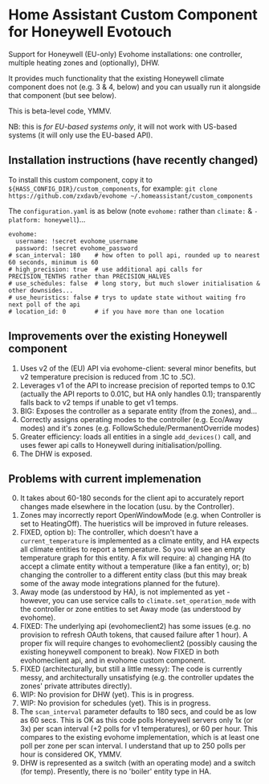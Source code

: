 # Home Assistant Custom Component for Honeywell Evotouch

Support for Honeywell (EU-only) Evohome installations: one controller, multiple heating zones and (optionally), DHW.

It provides much functionality that the existing Honeywell climate component does not (e.g. 3 & 4, below) and you can usually run it alongside that component (but see below).

This is beta-level code, YMMV.

NB: this is _for EU-based systems only_, it will not work with US-based systems (it will only use the EU-based API).

## Installation instructions (have recently changed)

To install this custom component, copy it to `${HASS_CONFIG_DIR}/custom_components`, for example:
  `git clone https://github.com/zxdavb/evohome ~/.homeassistant/custom_components`

The `configuration.yaml` is as below (note `evohome:` rather than `climate:` & `- platform: honeywell`)...
```
evohome:
  username: !secret evohome_username
  password: !secret evohome_password
# scan_interval: 180    # how often to poll api, rounded up to nearest 60 seconds, minimum is 60
# high_precision: true  # use additional api calls for PRECISION_TENTHS rather than PRECISION_HALVES
# use_schedules: false  # long story, but much slower initialisation & other downsides...
# use_heuristics: false # trys to update state without waiting fro next poll of the api
# location_id: 0        # if you have more than one location

```

## Improvements over the existing Honeywell component

1. Uses v2 of the (EU) API via evohome-client: several minor benefits, but v2 temperature precision is reduced from .1C to .5C).
2. Leverages v1 of the API to increase precision of reported temps to 0.1C (actually the API reports to 0.01C, but HA only handles 0.1); transparently falls back to v2 temps if unable to get v1 temps. 
3. BIG: Exposes the controller as a separate entity (from the zones), and...
4. Correctly assigns operating modes to the controller (e.g. Eco/Away modes) and it's zones (e.g. FollowSchedule/PermanentOverride modes)
5. Greater efficiency: loads all entities in a single `add_devices()` call, and uses fewer api calls to Honeywell during initialisation/polling.
6. The DHW is exposed.


## Problems with current implemenation

0. It takes about 60-180 seconds for the client api to accurately report changes made elsewhere in the location (usu. by the Controller). 
0. Zones may incorrectly report OpenWindowMode (e.g. when Controller is set to HeatingOff).  The hueristics will be improved in future releases.
1. FIXED, option b): The controller, which doesn't have a `current_temperature` is implemented as a climate entity, and HA expects all climate entities to report a temperature.  So you will see an empty temperature graph for this entity.  A fix will require: a) changing HA (to accept a climate entity without a temperature (like a fan entity), or; b) changing the controller to a different entity class (but this may break some of the away mode integrations planned for the future).
2. Away mode (as understood by HA), is not implemented as yet - however, you can use service calls to `climate.set_operation_mode` with the controller or zone entities to set Away mode (as understood by evohome).
3. FIXED: The underlying api (evohomeclient2) has some issues (e.g. no provision to refresh OAuth tokens, that caused failure after 1 hour).  A proper fix will require changes to evohomeclient2 (possibly causing the existing honeywell component to break).  Now FIXED in both evohomeclient api, and in evohome custom component.
4. FIXED (architecturally, but still a little messy): The code is currently messy, and architecturally unsatisfying (e.g. the controller updates the zones' private attributes directly).
5. WIP: No provision for DHW (yet).  This is in progress.
6. WIP: No provision for schedules (yet).  This is in progress.
7. The `scan_interval` parameter defaults to 180 secs, and could be as low as 60 secs.  This is OK as this code polls Honeywell servers only 1x (or 3x) per scan interval (+2 polls for v1 temperatures), or 60 per hour.  This compares to the existing evohome implementation, which is at least one poll per zone per scan interval.  I understand that up to 250 polls per hour is considered OK, YMMV.
8. DHW is represented as a switch (with an operating mode) and a switch (for temp).  Presently, there is no 'boiler' entity type in HA.
